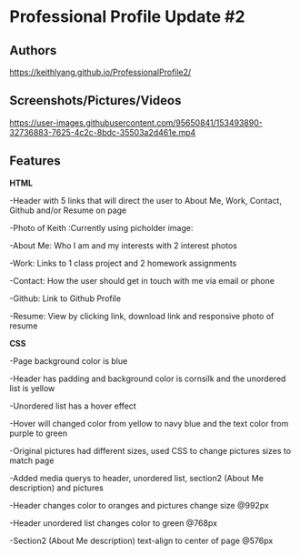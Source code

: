 # Professional Profile Update #2

## Authors

https://keithlyang.github.io/ProfessionalProfile2/

## Screenshots/Pictures/Videos

https://user-images.githubusercontent.com/95650841/153493890-32736883-7625-4c2c-8bdc-35503a2d461e.mp4

## Features

**HTML**

-Header with 5 links that will direct the user to About Me, Work, Contact, Github and/or Resume on page

-Photo of Keith :Currently using picholder image:

-About Me: Who I am and my interests with 2 interest photos

-Work: Links to 1 class project and 2 homework assignments

-Contact: How the user should get in touch with me via email or phone

-Github: Link to Github Profile

-Resume: View by clicking link, download link and  responsive photo of resume

**CSS**

-Page background color is blue

-Header has padding and background color is cornsilk and the unordered list is yellow

-Unordered list has a hover effect

-Hover will changed color from yellow to navy blue and the text color from purple to green

-Original pictures had different sizes, used CSS to change pictures sizes to match page

-Added media querys to header, unordered list, section2 (About Me description) and pictures

-Header changes color to oranges and pictures change size @992px

-Header unordered list changes color to green @768px

-Section2 (About Me description) text-align to center of page @576px
